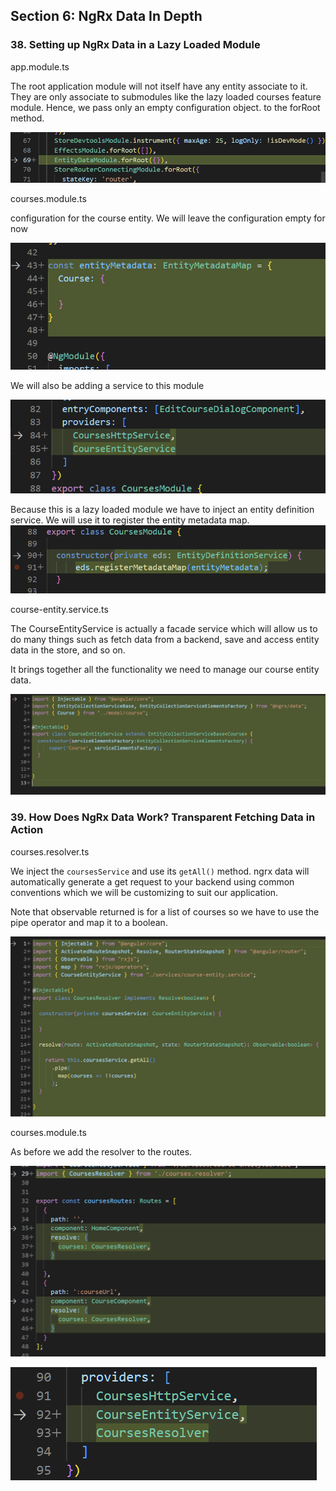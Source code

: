 ## Section 6: NgRx Data In Depth

### 38. Setting up NgRx Data in a Lazy Loaded Module

app.module.ts

The root application module will not itself have any entity associate to it. They are only associate to submodules like the lazy loaded courses feature module. Hence, we pass only an empty configuration object. to the forRoot method.

![image-20230218165928755](assets/image-20230218165928755.png)

courses.module.ts

configuration for the course entity. We will leave the configuration empty for now

![image-20230218165949236](assets/image-20230218165949236.png)

We will also be adding a service to this module

![image-20230218165958031](assets/image-20230218165958031.png)

Because this is a lazy loaded module we have to inject an entity definition service. We will use it to register the entity metadata map.![image-20230218170520195](assets/image-20230218170520195.png)



course-entity.service.ts

The CourseEntityService is actually a facade service which will allow us to do many things such as fetch data from a backend, save and access entity data in the store, and so on.

It brings together all the functionality we need to manage our course entity data.

![image-20230218170023969](assets/image-20230218170023969.png)

### 39. How Does NgRx Data Work? Transparent Fetching Data in Action

courses.resolver.ts

We inject the `coursesService` and use its `getAll()` method. ngrx data will automatically generate a get request to your backend using common conventions which we will be customizing to suit our application.

Note that observable returned is for a list of courses so we have to use the pipe operator and map it to a boolean.

![image-20230218180716667](assets/image-20230218180716667.png)

courses.module.ts

As before we add the resolver to the routes.

![image-20230218180728083](assets/image-20230218180728083.png)

![image-20230218180737119](assets/image-20230218180737119.png)
